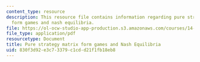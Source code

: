 ```yaml
---
content_type: resource
description: This resource file contains information regarding pure strategy matrix
  form games and nash equilibria.
file: https://ol-ocw-studio-app-production.s3.amazonaws.com/courses/14-11-insights-from-game-theory-into-social-behavior-fall-2013/830f3d92e3c73379c1cdd21f1fb18eb8_MIT14_11F13_Pure_strategy.pdf
file_type: application/pdf
resourcetype: Document
title: Pure strategy matrix form games and Nash Equilibria
uid: 830f3d92-e3c7-3379-c1cd-d21f1fb18eb8
---
```

